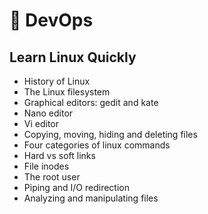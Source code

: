 # 🔧 DevOps

## Learn Linux Quickly

- History of Linux
- The Linux filesystem
- Graphical editors: gedit and kate
- Nano editor
- Vi editor
- Copying, moving, hiding and deleting files
- Four categories of linux commands
- Hard vs soft links
- File inodes
- The root user
- Piping and I/O redirection
- Analyzing and manipulating files
